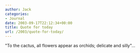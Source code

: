 ```yaml
---
author: Jack
categories:
- Journal
date: 2003-09-17T22:12:34+00:00
title: Quote for today
url: /2003/quote-for-today/
---
```


"To the cactus, all flowers appear as orchids; delicate and silly"&#8230;